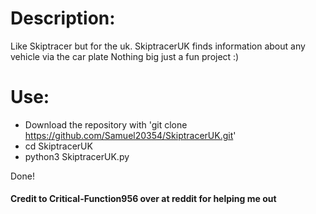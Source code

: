 # Description:

Like Skiptracer but for the uk.
SkiptracerUK finds information about any vehicle via the car plate
Nothing big just a fun project :)

# Use:

* Download the repository with 'git clone https://github.com/Samuel20354/SkiptracerUK.git'
* cd SkiptracerUK
* python3 SkiptracerUK.py

Done!

#### Credit to Critical-Function956 over at reddit for helping me out
